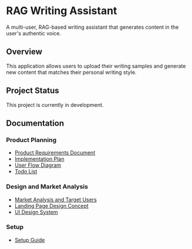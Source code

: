 # RAG Writing Assistant

A multi-user, RAG-based writing assistant that generates content in the user's authentic voice.

## Overview

This application allows users to upload their writing samples and generate new content that matches their personal writing style.

## Project Status

This project is currently in development.

## Documentation

### Product Planning
- [Product Requirements Document](PRD.md)
- [Implementation Plan](ImplementationPlan.md)
- [User Flow Diagram](UserFlow.md)
- [Todo List](TODO.md)

### Design and Market Analysis
- [Market Analysis and Target Users](MarketAnalysis.md)
- [Landing Page Design Concept](LandingPageDesign.md)
- [UI Design System](UIDesignSystem.md)

### Setup
- [Setup Guide](SetupGuide.md)
